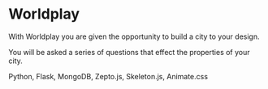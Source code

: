 Worldplay
========

With Worldplay you are given the opportunity to build a city to your design.

You will be asked a series of questions that effect the properties of your city.

Python, Flask, MongoDB, Zepto.js, Skeleton.js, Animate.css
